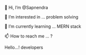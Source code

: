 👋 Hi, I’m @Sapnendra

👀 I’m interested in ... problem solving

🌱 I’m currently learning ... MERN stack

📫 How to reach me ... ?

Hello...! developers
